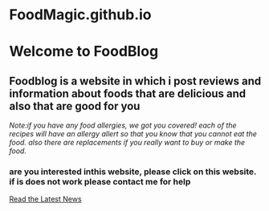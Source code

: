# FoodMagic.github.io
<h1> Welcome to FoodBlog</h1>
<p><h2>Foodblog is a website in which i post reviews and information about foods that are delicious and also that are good for you</h2></p>
<i>Note:if you have any food allergies, we got you covered! each of the recipes will have an allergy allert so that you know that you cannot eat the food. also there are replacements if you really want to buy or make the food.</i>
<h3>are you interested inthis website, please click on this website. if is does not work please contact me for help</h3>
  <a href="file:///C:/Users/shola/OneDrive/Documents/web%20design/assignment.html.html">Read the Latest News</a>
